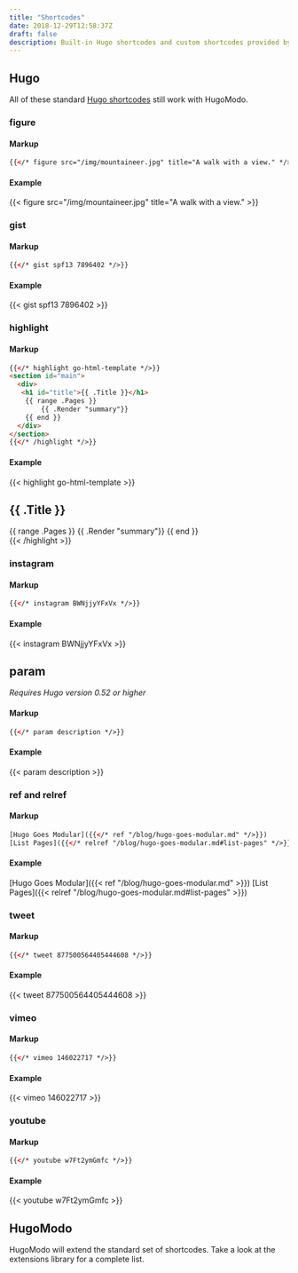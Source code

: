 ```yaml
---
title: "Shortcodes"
date: 2018-12-29T12:58:37Z
draft: false
description: Built-in Hugo shortcodes and custom shortcodes provided by HugoModo.
---
```


## Hugo

All of these standard [Hugo shortcodes](https://gohugo.io/content-management/shortcodes/) still work with HugoModo.

### figure

#### Markup

``` html
{{</* figure src="/img/mountaineer.jpg" title="A walk with a view." */>}}
```

#### Example

{{< figure src="/img/mountaineer.jpg" title="A walk with a view." >}}

### gist

#### Markup

``` html
{{</* gist spf13 7896402 */>}}
```

#### Example

{{< gist spf13 7896402 >}}

### highlight

#### Markup

``` html
{{</* highlight go-html-template */>}}
<section id="main">
  <div>
   <h1 id="title">{{ .Title }}</h1>
    {{ range .Pages }}
        {{ .Render "summary"}}
    {{ end }}
  </div>
</section>
{{</* /highlight */>}}
```

#### Example

{{< highlight go-html-template >}}
<section id="main">
  <div>
   <h1 id="title">{{ .Title }}</h1>
    {{ range .Pages }}
        {{ .Render "summary"}}
    {{ end }}
  </div>
</section>
{{< /highlight >}}

### instagram

#### Markup

``` html
{{</* instagram BWNjjyYFxVx */>}}
```

#### Example

{{< instagram BWNjjyYFxVx >}}

## param

*Requires Hugo version 0.52 or higher*

#### Markup

``` html
{{</* param description */>}}
```

#### Example

{{< param description >}}

### ref and relref

#### Markup

``` html
[Hugo Goes Modular]({{</* ref "/blog/hugo-goes-modular.md" */>}})
[List Pages]({{</* relref "/blog/hugo-goes-modular.md#list-pages" */>}})
```

#### Example

[Hugo Goes Modular]({{< ref "/blog/hugo-goes-modular.md" >}})
[List Pages]({{< relref "/blog/hugo-goes-modular.md#list-pages" >}})

### tweet

#### Markup

``` html
{{</* tweet 877500564405444608 */>}}
```

#### Example

{{< tweet 877500564405444608 >}}

### vimeo

#### Markup

``` html
{{</* vimeo 146022717 */>}}
```

#### Example

{{< vimeo 146022717 >}}

### youtube

#### Markup

``` html
{{</* youtube w7Ft2ymGmfc */>}}
```

#### Example

{{< youtube w7Ft2ymGmfc >}}

## HugoModo

HugoModo will extend the standard set of shortcodes. Take a look at the extensions library for a complete list.
